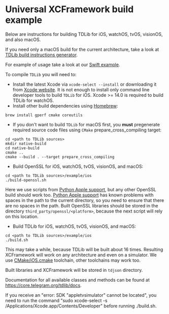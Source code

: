 # Universal XCFramework build example

Below are instructions for building TDLib for iOS, watchOS, tvOS, visionOS, and also macOS.

If you need only a macOS build for the current architecture, take a look at [TDLib build instructions generator](https://tdlib.github.io/td/build.html).

For example of usage take a look at our [Swift example](https://github.com/tdlight-team/tdlight/tree/master/example/swift).

To compile `TDLib` you will need to:
* Install the latest Xcode via `xcode-select --install` or downloading it from [Xcode website](https://developer.apple.com/xcode/).
  It is not enough to install only command line developer tools to build `TDLib` for iOS. Xcode >= 14.0 is required to build TDLib for watchOS.
* Install other build dependencies using [Homebrew](https://brew.sh):
```
brew install gperf cmake coreutils
```
* If you don't want to build `TDLib` for macOS first, you **must** pregenerate required source code files using `CMake` prepare_cross_compiling target:
```
cd <path to TDLib sources>
mkdir native-build
cd native-build
cmake ..
cmake --build . --target prepare_cross_compiling
```
* Build OpenSSL for iOS, watchOS, tvOS, visionOS, and macOS:
```
cd <path to TDLib sources>/example/ios
./build-openssl.sh
```
Here we use scripts from [Python Apple support](https://github.com/beeware/Python-Apple-support), but any other OpenSSL build should work too.
[Python Apple support](https://github.com/beeware/Python-Apple-support) has known problems with spaces in the path to the current directory, so
you need to ensure that there are no spaces in the path.
Built OpenSSL libraries should be stored in the directory `third_party/openssl/<platform>`, because the next script will rely on this location.
* Build TDLib for iOS, watchOS, tvOS, visionOS, and macOS:
```
cd <path to TDLib sources>/example/ios
./build.sh
```
This may take a while, because TDLib will be built about 16 times.
Resulting XCFramework will work on any architecture and even on a simulator.
We use [CMake/iOS.cmake](https://github.com/tdlight-team/tdlight/blob/master/CMake/iOS.cmake) toolchain, other toolchains may work too.

Built libraries and XCFramework will be stored in `tdjson` directory.

Documentation for all available classes and methods can be found at https://core.telegram.org/tdlib/docs.

If you receive an "error: SDK "appletvsimulator" cannot be located", you need to run the command "sudo xcode-select -s /Applications/Xcode.app/Contents/Developer" before running ./build.sh.
